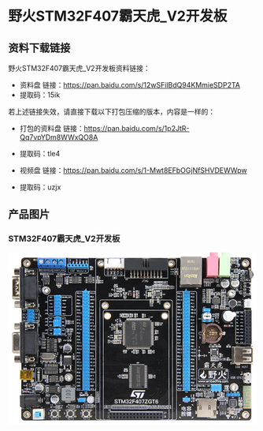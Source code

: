[](野火STM32F407霸天虎_V2开发板)

# 野火STM32F407霸天虎_V2开发板


## 资料下载链接
野火STM32F407霸天虎_V2开发板资料链接：
* 资料盘 链接：<https://pan.baidu.com/s/12wSFilBdQ94KMmieSDP2TA> 
* 提取码：15ik 


若上述链接失效，请直接下载以下打包压缩的版本，内容是一样的：
* 打包的资料盘 链接：<https://pan.baidu.com/s/1p2JtR-Qq7vpYDm8WWxQO8A> 
* 提取码：tle4 


* 视频盘 链接：<https://pan.baidu.com/s/1-Mwt8EFbOGjNfSHVDEWWpw> 
* 提取码：uzjx 


## 产品图片
### STM32F407霸天虎_V2开发板
![STM32F407霸天虎_V2开发板](../images/stm32/stm32f407_batianhu_v2/stm32f407_batianhu_v2.jpg)